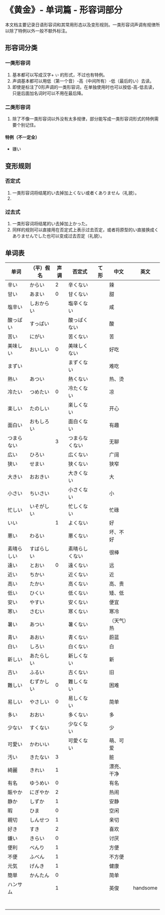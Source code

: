 # 《黄金》- 单词篇 - 形容词部分

本文档主要记录日语形容词和其常用形态以及变形规则。一类形容词声调有规律所以除了特例以外一般不额外标注。

## 形容词分类

### 一类形容词
1. 基本都可以写成汉字+ `い` 的形式，不过也有特例。
2. 声调基本都可以用低（第一个音）-高（中间所有）-低（最后的い）去读。
3. 即使是标注了0形声调的一类形容词，在单独使用时也可以按低-高-低去读，只是后面加名词时可以不用在最后降。

### 二类形容词
1. 除了不像一类形容词以外没有太多规律，部分能写成一类形容词形式的特例需要个别记住。

#### 特例（不一定全）
* 嫌い

## 变形规则

### 否定式
1. 一类形容词将结尾的い去掉加上くない或者くありません（礼貌）。
2. 

### 过去式
1. 一类形容词将结尾的い去掉加上かった。
2. 同样的规则可以直接用在否定式上表示过去否定，或者将原型的い直接换成くありませんでした也可以变成过去否定（礼貌）。

## 单词表
| 单词       | （平）假名 | 声调 | 否定式         | て形 | 中文       | 英文     |
| ---------- | ---------- | ---- | -------------- | ---- | ---------- | -------- |
| 辛い       | からい     | 2    | 辛くない       |      | 辣         |          |
| 甘い       | あまい     | 0    | 甘くない       |      | 甜         |          |
| 塩辛い     | しおからい |      | 塩辛くない     |      | 咸         |          |
| 酸っぱい   | すっぱい   |      | 酸っぱくない   |      | 酸         |          |
| 苦い       | にがい     |      | 苦くない       |      | 苦         |          |
| 美味しい   | おいしい   | 0    | 美味しくない   |      | 好吃       |          |
| まずい     |            |      | まずくない     |      | 难吃       |          |
| 熱い       | あつい     |      | 熱くない       |      | 热、烫     |          |
| 冷たい     | つめたい   | 0    | 冷たくない     |      | 凉         |          |
| 楽しい     | たのしい   |      | 楽しくない     |      | 开心       |          |
| 面白い     | おもしろい |      | 面白くない     |      | 有趣       |          |
| つまらない |            | 3    | つまらなくない |      | 无聊       |          |
| 広い       | ひろい     |      | 広くない       |      | 广阔       |          |
| 狭い       | せまい     |      | 狭くない       |      | 狭窄       |          |
| 大きい     | おおきい   |      | 大きくない     |      | 大         |          |
| 小さい     | ちいさい   |      | 小さくない     |      | 小         |          |
| 忙しい     | いそがしい |      | 忙しくない     |      | 忙碌       |          |
| いい       |            | 1    | よくない       |      | 好         |          |
| 悪い       | わるい     |      | 悪くない       |      | 坏、不好   |          |
| 素晴らしい | すばらしい |      | 素晴らしくない |      | 很棒       |          |
| 遠い       | とおい     | 0    | 遠くない       |      | 远         |          |
| 近い       | ちかい     |      | 近くない       |      | 近         |          |
| 高い       | たかい     |      | 高くない       |      | 高、贵     |          |
| 低い       | ひくい     |      | 低くない       |      | 矮、低     |          |
| 安い       | やすい     |      | 安くない       |      | 便宜       |          |
| 寒い       | さむい     |      | 寒くない       |      | 寒冷       |          |
| 暑い       | あつい     |      | 暑くない       |      | （天气）热 |          |
| 青い       | あおい     |      | 青くない       |      | 蔚蓝       |          |
| 白い       | しろい     |      | 白くない       |      | 白         |          |
| 新しい     | あたらしい |      | 新しくない     |      | 新         |          |
| 古い       | ふるい     |      | 古くない       |      | 旧         |          |
| 難しい     | むずかしい | 0    | 難しくない     |      | 困难       |          |
| 易しい     | やさしい   | 0    | 易しくない     |      | 简单       |          |
| 多い       | おおい     |      | 多くない       |      | 多         |          |
| 少ない     | すくない   |      | 少なくない     |      | 少         |          |
| 可愛い     | かわいい   |      | 可愛くない     |      | 萌、可爱   |          |
| 汚い       | きたない   | 3    |                |      | 脏         |          |
| 綺麗       | きれい     | 1    |                |      | 漂亮、干净 |          |
| 有名       | ゆうめい   | 0    |                |      | 有名       |          |
| 賑やか     | にぎやか   | 2    |                |      | 热闹       |          |
| 静か       | しずか     | 1    |                |      | 安静       |          |
| 暇         | ひま       | 0    |                |      | 空闲       |          |
| 親切       | しんせつ   | 1    |                |      | 亲切       |          |
| 好き       | すき       | 2    |                |      | 喜欢       |          |
| 嫌い       | きらい     | 0    |                |      | 讨厌       |          |
| 便利       | べんり     | 1    |                |      | 方便       |          |
| 不便       | ふべん     | 1    |                |      | 不方便     |          |
| 元気       | げんき     | 1    |                |      | 健康       |          |
| 簡単       | かんたん   | 0    |                |      | 简单       |          |
| ハンサム   |            | 1    |                |      | 英俊       | handsome |
|            |            |      |                |      |            |          |
|            |            |      |                |      |            |          |
|            |            |      |                |      |            |          |
|            |            |      |                |      |            |          |
|            |            |      |                |      |            |          |
|            |            |      |                |      |            |          |
|            |            |      |                |      |            |          |
